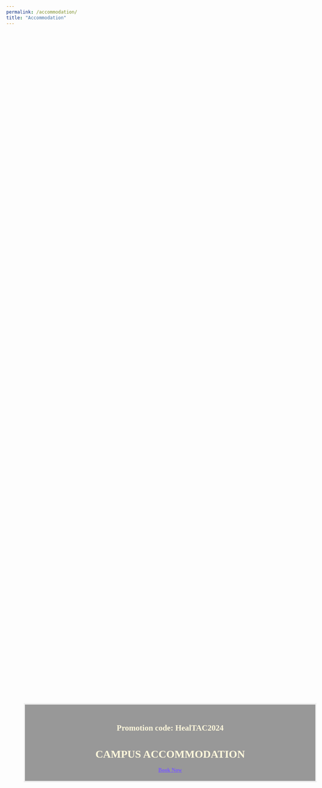 ```yaml
---
permalink: /accommodation/
title: "Accommodation"
---
```

<!DOCTYPE html>
<html lang="en">
<head>
  <meta charset="UTF-8">
  <meta name="viewport" content="width=device-width, initial-scale=1">
  <style>
  body, html {
  height: 100%;
  margin: 0;
  font-family: 'Akaya Telivigala';
  }
    h1, h2, h3, h4, h5, h6{
  font-family: 'Akaya Telivigala';
  }
  * {
  box-sizing: border-box;
  }
  .bg-image {
  /* The image used */
  background-image: url("https://www.conferences.lancs.ac.uk/bedandbreakfast/Clients/Lancaster/Images/banner.jpg");
  /* Add the blur effect */
  filter: blur(3px);
  -webkit-filter: blur(3px);
  /* Full height */
  height: 100%; 
  /* Center and scale the image nicely */
  background-position: center;
  background-repeat: repeat;
  background-size: cover;
  }
  /* Position text in the middle of the page/image */
  .bg-text {
  background-color: rgb(0, 0, 0); /* Fallback color */
  background-color: rgba(0, 0, 0, 0.4); /* Black w/opacity/see-through */
  color: #FEF7DB;
  font-weight: bold;
  border: 3px solid #f1f1f1;
  position: absolute;
  top: 50%;
  left: 50%;
  transform: translate(-50%, -50%);
  z-index: 2;
  width: 80%;
  padding: 20px;
  text-align: center;
  font-family: 'Akaya Telivigala';
  }
  </style>
</head>
<body>
  <div class="bg-image"></div>
  <div class="bg-text">
    <h2>Promotion code: HealTAC2024</h2>
    <h1>CAMPUS ACCOMMODATION</h1><a href="https://www.conferences.lancs.ac.uk/bedandbreakfast/" style="color:#7859FF">Book Now</a>
  </div><br>
  <p>We have a limited set of on campus accommodation reserved (until 28th May) for two nights bed and breakfast using the promotion code HealTAC2024. The room rate is £70 per room per night, and covers check in from Wednesday 12th to check out on Friday 14th. Please book via the Lancaster conferences and <a href="https://www.conferences.lancs.ac.uk/bedandbreakfast/">events page</a>. On the same page (without using the promotion code), you will find other room options without breakfast, or double or twin rooms, and you can also book for extra nights.</p>
</body>
</html>

